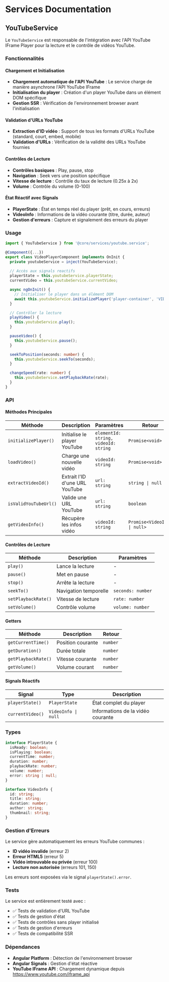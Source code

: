 # Services Documentation

## YouTubeService

Le `YouTubeService` est responsable de l'intégration avec l'API YouTube IFrame Player pour la lecture et le contrôle de vidéos YouTube.

### Fonctionnalités

#### Chargement et Initialisation
- **Chargement automatique de l'API YouTube** : Le service charge de manière asynchrone l'API YouTube IFrame
- **Initialisation du player** : Création d'un player YouTube dans un élément DOM spécifique
- **Gestion SSR** : Vérification de l'environnement browser avant l'initialisation

#### Validation d'URLs YouTube
- **Extraction d'ID vidéo** : Support de tous les formats d'URLs YouTube (standard, court, embed, mobile)
- **Validation d'URLs** : Vérification de la validité des URLs YouTube fournies

#### Contrôles de Lecture
- **Contrôles basiques** : Play, pause, stop
- **Navigation** : Seek vers une position spécifique
- **Vitesse de lecture** : Contrôle du taux de lecture (0.25x à 2x)
- **Volume** : Contrôle du volume (0-100)

#### État Réactif avec Signals
- **PlayerState** : État en temps réel du player (prêt, en cours, erreurs)
- **VideoInfo** : Informations de la vidéo courante (titre, durée, auteur)
- **Gestion d'erreurs** : Capture et signalement des erreurs du player

### Usage

```typescript
import { YouTubeService } from '@core/services/youtube.service';

@Component({...})
export class VideoPlayerComponent implements OnInit {
  private youtubeService = inject(YouTubeService);
  
  // Accès aux signals reactifs
  playerState = this.youtubeService.playerState;
  currentVideo = this.youtubeService.currentVideo;

  async ngOnInit() {
    // Initialiser le player dans un élément DOM
    await this.youtubeService.initializePlayer('player-container', 'VIDEO_ID');
  }

  // Contrôler la lecture
  playVideo() {
    this.youtubeService.play();
  }

  pauseVideo() {
    this.youtubeService.pause();
  }

  seekToPosition(seconds: number) {
    this.youtubeService.seekTo(seconds);
  }

  changeSpeed(rate: number) {
    this.youtubeService.setPlaybackRate(rate);
  }
}
```

### API

#### Méthodes Principales

| Méthode | Description | Paramètres | Retour |
|---------|-------------|------------|--------|
| `initializePlayer()` | Initialise le player YouTube | `elementId: string, videoId: string` | `Promise<void>` |
| `loadVideo()` | Charge une nouvelle vidéo | `videoId: string` | `Promise<void>` |
| `extractVideoId()` | Extrait l'ID d'une URL YouTube | `url: string` | `string \| null` |
| `isValidYouTubeUrl()` | Valide une URL YouTube | `url: string` | `boolean` |
| `getVideoInfo()` | Récupère les infos vidéo | `videoId: string` | `Promise<VideoInfo \| null>` |

#### Contrôles de Lecture

| Méthode | Description | Paramètres |
|---------|-------------|------------|
| `play()` | Lance la lecture | - |
| `pause()` | Met en pause | - |
| `stop()` | Arrête la lecture | - |
| `seekTo()` | Navigation temporelle | `seconds: number` |
| `setPlaybackRate()` | Vitesse de lecture | `rate: number` |
| `setVolume()` | Contrôle volume | `volume: number` |

#### Getters

| Méthode | Description | Retour |
|---------|-------------|--------|
| `getCurrentTime()` | Position courante | `number` |
| `getDuration()` | Durée totale | `number` |
| `getPlaybackRate()` | Vitesse courante | `number` |
| `getVolume()` | Volume courant | `number` |

#### Signals Réactifs

| Signal | Type | Description |
|--------|------|-------------|
| `playerState()` | `PlayerState` | État complet du player |
| `currentVideo()` | `VideoInfo \| null` | Informations de la vidéo courante |

### Types

```typescript
interface PlayerState {
  isReady: boolean;
  isPlaying: boolean;
  currentTime: number;
  duration: number;
  playbackRate: number;
  volume: number;
  error: string | null;
}

interface VideoInfo {
  id: string;
  title: string;
  duration: number;
  author: string;
  thumbnail: string;
}
```

### Gestion d'Erreurs

Le service gère automatiquement les erreurs YouTube communes :
- **ID vidéo invalide** (erreur 2)
- **Erreur HTML5** (erreur 5)
- **Vidéo introuvable ou privée** (erreur 100)
- **Lecture non autorisée** (erreurs 101, 150)

Les erreurs sont exposées via le signal `playerState().error`.

### Tests

Le service est entièrement testé avec :
- ✅ Tests de validation d'URL YouTube
- ✅ Tests de gestion d'état
- ✅ Tests de contrôles sans player initialisé
- ✅ Tests de gestion d'erreurs
- ✅ Tests de compatibilité SSR

### Dépendances

- **Angular Platform** : Détection de l'environnement browser
- **Angular Signals** : Gestion d'état réactive
- **YouTube IFrame API** : Chargement dynamique depuis https://www.youtube.com/iframe_api